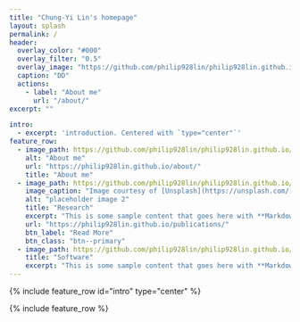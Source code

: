 ```yaml
---
title: "Chung-Yi Lin's homepage"
layout: splash
permalink: /
header:
  overlay_color: "#000"
  overlay_filter: "0.5"
  overlay_image: "https://github.com/philip928lin/philip928lin.github.io/blob/main/images/title_header.png?raw=true"
  caption: "DD"
  actions:
    - label: "About me"
      url: "/about/"
excerpt: ""

intro: 
  - excerpt: 'introduction. Centered with `type="center"`'
feature_row:
  - image_path: https://github.com/philip928lin/philip928lin.github.io/blob/main/images/title_me.jpg?raw=true
    alt: "About me"
    url: "https://philip928lin.github.io/about/"
    title: "About me"
  - image_path: https://github.com/philip928lin/philip928lin.github.io/blob/main/images/title_research.jpg?raw=true
    image_caption: "Image courtesy of [Unsplash](https://unsplash.com/)"
    alt: "placeholder image 2"
    title: "Research"
    excerpt: "This is some sample content that goes here with **Markdown** formatting."
    url: "https://philip928lin.github.io/publications/"
    btn_label: "Read More"
    btn_class: "btn--primary"
  - image_path: https://github.com/philip928lin/philip928lin.github.io/blob/main/images/title_software.png?raw=true
    title: "Software"
    excerpt: "This is some sample content that goes here with **Markdown** formatting."
---
```


{% include feature_row id="intro" type="center" %}

{% include feature_row %}